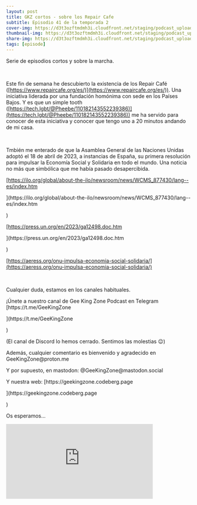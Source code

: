 ```yaml
---
layout: post
title: GKZ cortos - sobre los Repair Cafe
subtitle: Episodio 41 de la temporada 2
cover-img: https://d3t3ozftmdmh3i.cloudfront.net/staging/podcast_uploaded_episode/14743809/14743809-1691157234739-258aa4d8814ed.jpg
thumbnail-img: https://d3t3ozftmdmh3i.cloudfront.net/staging/podcast_uploaded_episode/14743809/14743809-1691157234739-258aa4d8814ed.jpg
share-img: https://d3t3ozftmdmh3i.cloudfront.net/staging/podcast_uploaded_episode/14743809/14743809-1691157234739-258aa4d8814ed.jpg
tags: [episode]
---
```


<p>Serie de episodios cortos y sobre la marcha.</p>
<p><br /></p>
<p>Este fin de semana he descubierto la existencia de los Repair Café (<a href="[https://www.repaircafe.org/es/](https://www.repaircafe.org/es/)">⁠[https://www.repaircafe.org/es/)](https://www.repaircafe.org/es/))⁠</a>. Una iniciativa liderada por una fundación homónima con sede en los Países Bajos. Y es que un simple tooth (<a href="[https://tech.lgbt/@Pheebe/110182143552239386](https://tech.lgbt/@Pheebe/110182143552239386)">⁠[https://tech.lgbt/@Pheebe/110182143552239386)](https://tech.lgbt/@Pheebe/110182143552239386))⁠</a> me ha servido para conocer de esta iniciativa y conocer que tengo uno a 20 minutos andando de mi casa.</p>
<p><br /></p>
<p>Tmbién me enterado de que la Asamblea General de las Naciones Unidas adoptó el 18 de abril de 2023, a instancias de España, su primera resolución para impulsar la Economía Social y Solidaria en todo el mundo. Una noticia no más que simbólica que me había pasado desapercibida.</p>
<p><a href="[https://ilo.org/global/about-the-ilo/newsroom/news/WCMS_877430/lang--es/index.htm](https://ilo.org/global/about-the-ilo/newsroom/news/WCMS_877430/lang--es/index.htm)">[https://ilo.org/global/about-the-ilo/newsroom/news/WCMS_877430/lang--es/index.htm</a></p>](https://ilo.org/global/about-the-ilo/newsroom/news/WCMS_877430/lang--es/index.htm</a></p>)
<p><a href="[https://press.un.org/en/2023/ga12498.doc.htm](https://press.un.org/en/2023/ga12498.doc.htm)">[https://press.un.org/en/2023/ga12498.doc.htm</a></p>](https://press.un.org/en/2023/ga12498.doc.htm</a></p>)
<p><a href="[https://aeress.org/onu-impulsa-economia-social-solidaria/](https://aeress.org/onu-impulsa-economia-social-solidaria/)">⁠[https://aeress.org/onu-impulsa-economia-social-solidaria/](https://aeress.org/onu-impulsa-economia-social-solidaria/)⁠</a></p>
<p><br /></p>
<p>Cualquier duda, estamos en los canales habituales.</p>
<p>¡Únete a nuestro canal de Gee King Zone Podcast en Telegram [https://t.me/GeeKingZone</p>](https://t.me/GeeKingZone</p>)
<p>(El canal de Discord lo hemos cerrado. Sentimos las molestias 😉)</p>
<p>Además, cualquier comentario es bienvenido y agradecido en GeeKingZone@proton.me </p>
<p>Y por supuesto, en mastodon: @GeeKingZone@mastodon.social </p>
<p>Y nuestra web: [https://geekingzone.codeberg.page</p>](https://geekingzone.codeberg.page</p>)
<p>Os esperamos...</p>
<iframe src='https://podcasters.spotify.com/pod/show/geekingzone/embed/episodes/GKZ-cortos---sobre-los-Repair-Caf-e22v42f' height='204px' width='400px' frameborder='0' scrolling='no'></iframe>